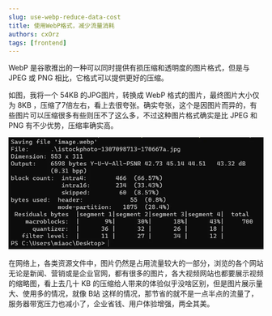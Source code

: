 ```yaml
---
slug: use-webp-reduce-data-cost
title: 使用WebP格式，减少流量消耗
authors: cxOrz
tags: [frontend]
---
```


WebP 是谷歌推出的一种可以同时提供有损压缩和透明度的图片格式，但是与 JPEG 或 PNG 相比，它格式可以提供更好的压缩。

如图，我将一个 54KB 的JPG图片，转换成 WebP 格式的图片，最终图片大小仅为 8KB ，压缩了7倍左右，看上去很夸张。确实夸张，这个是因图片而异的，有些图片可以压缩很多有些则压不了这么多，不过这种图片格式确实是比 JPEG 和 PNG 有不少优势，压缩率确实高。

![压缩图片截图](./2022-01-06-2.webp)

在网络上，各类资源文件中，图片仍然是占用流量较大的一部分，浏览的各个网站无论是新闻、营销或是企业官网，都有很多的图片，各大视频网站也都要展示视频的缩略图，看上去几十 KB 的压缩给人带来的体验似乎没啥区别，但是图片展示量大、使用多的情况，就像 B站 这样的情况，那节省的就不是一点半点的流量了，服务器带宽压力也减小了，企业省钱、用户体验增强，两全其美。